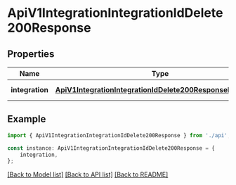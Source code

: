 # ApiV1IntegrationIntegrationIdDelete200Response


## Properties

Name | Type | Description | Notes
------------ | ------------- | ------------- | -------------
**integration** | [**ApiV1IntegrationIntegrationIdDelete200ResponseIntegration**](ApiV1IntegrationIntegrationIdDelete200ResponseIntegration.md) |  | [default to undefined]

## Example

```typescript
import { ApiV1IntegrationIntegrationIdDelete200Response } from './api';

const instance: ApiV1IntegrationIntegrationIdDelete200Response = {
    integration,
};
```

[[Back to Model list]](../README.md#documentation-for-models) [[Back to API list]](../README.md#documentation-for-api-endpoints) [[Back to README]](../README.md)
